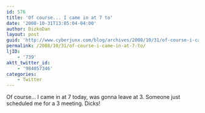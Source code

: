 ```yaml
---
id: 576
title: 'Of course... I came in at 7 to'
date: '2008-10-31T13:05:04-04:00'
author: DizkoDan
layout: post
guid: 'http://www.cyberjunx.com/blog/archives/2008/10/31/of-course-i-came-in-at-7-to/'
permalink: /2008/10/31/of-course-i-came-in-at-7-to/
ljID:
    - '739'
aktt_twitter_id:
    - '984057346'
categories:
    - Twitter
---
```


Of course… I came in at 7 today, was gonna leave at 3. Someone just scheduled me for a 3 meeting. Dicks!